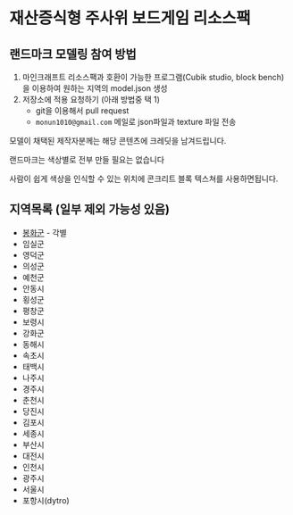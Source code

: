# 재산증식형 주사위 보드게임 리소스팩

## 랜드마크 모델링 참여 방법
1. 마인크래프트 리소스팩과 호환이 가능한 프로그램(Cubik studio, block bench)을 이용하여 원하는 지역의 model.json 생성
2. 저장소에 적용 요청하기 (아래 방법중 택 1)
   * git을 이용해서 pull request
   * `monun1010@gmail.com` 메일로 json파일과 texture 파일 전송

모델이 채택된 제작자분께는 해당 콘텐츠에 크레딧을 남겨드립니다.

랜드마크는 색상별로 전부 만들 필요는 없습니다

사람이 쉽게 색상을 인식할 수 있는 위치에 콘크리트 블록 텍스쳐를 사용하면됩니다.

## 지역목록 (일부 제외 가능성 있음)
* [봉화군](https://github.com/monun/speculation-resource-pack/blob/main/assets/minecraft/models/item/bonghwa.json) - 각별
* 임실군
* 영덕군
* 의성군
* 예천군
* 안동시
* 횡성군
* 평창군
* 보령시
* 강화군
* 동해시
* 속초시
* 태백시
* 나주시
* 경주시
* 춘천시
* 당진시
* 김포시
* 세종시
* 부산시
* 대전시
* 인천시
* 광주시
* 서울시
* 포항시(dytro)
